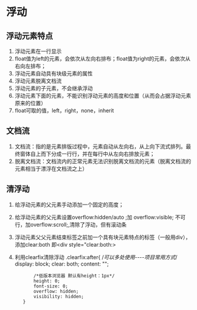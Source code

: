 # 浮动
## 浮动元素特点
1. 浮动元素在一行显示
2. float值为left的元素，会依次从左向右排布；float值为right的元素，会依次从右向左排布；
3. 浮动元素自动具有块级元素的属性
4. 浮动元素脱离文档流
5. 浮动元素的子元素，不会继承浮动
6. 浮动元素下面的元素，不能识别浮动元素的高度和位置（从而会占据浮动元素原来的位置）
7. float可取的值，left，right，none，inherit


## 文档流
1. 文档流：指的是元素排版过程中，元素自动从左向右，从上向下流式排列。最终窗体自上而下分成一行行，并在每行中从左向右排放元素；
2. 脱离文档流：文档流内的正常元素无法识别脱离文档流的元素（脱离文档流的元素相当于漂浮在文档流之上）


## 清浮动
1. 给浮动元素的父元素手动添加一个固定的高度；
2. 给浮动元素的父元素设置overflow:hidden/auto ;加 overflow:visible; 不可行，加overflow:scroll;,清除了浮动，但有滚动条
3. 浮动元素父父元素结束标签之前加一个具有块元素特点的标签（一般用div），添加clear:both 即<div style="clear:both:>
4. 利用clearfix清除浮动
          .clearfix:after{ /*可以多处使用----项目常用方式*/
              display: block;
              clear: both;
              content: "";

              /*低版本浏览器 默认有height：1px*/
              height: 0;
              font-size: 0;
              overflow: hidden;
              visibility: hidden;
          }



